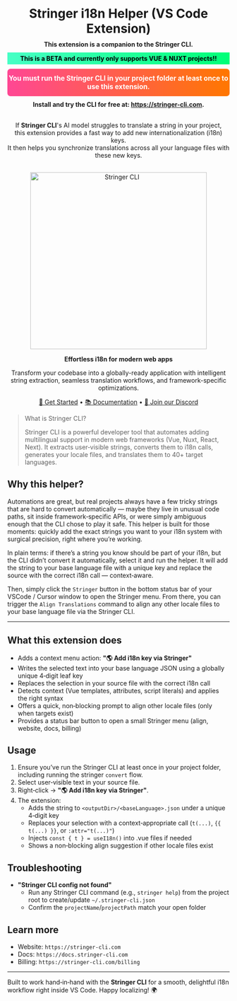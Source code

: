 <div align="center" style="font-weight: bold; margin-top: 10px; margin-bottom: 10px; font-size: 2em;">
Stringer i18n Helper (VS Code Extension)
</div>

<div align="center" style="font-weight: bold; margin-top: 10px; margin-bottom: 10px;">
This extension is a companion to the Stringer CLI.
</div>

<div align="center" style="font-weight: bold; padding: 5px 0; margin-top: 10px; margin-bottom: 10px; background: linear-gradient(90deg, #47FFC5 0%, #00FF77 100%); color: #000000;">
This is a BETA and currently only supports VUE & NUXT projects!!
</div>

<div align="center" style="background: linear-gradient(90deg, #FF4794 0%, #FF7700 100%); color: #fff; padding: 12px 0; border-radius: 7px; font-weight: bold; font-size: 1.1em;">
  You must run the Stringer CLI in your project folder at least once to use this extension.
</div>

<div align="center" style="font-weight: bold; margin-top: 10px;">
  Install and try the CLI for free at: <a href="https://stringer-cli.com" target="_blank">https://stringer-cli.com</a>.
</div>

<div align="center" style="margin: 30px 0 30px 0;">
If <b>Stringer CLI</b>'s AI model struggles to translate a string in your project, <br>this extension provides a fast way to add new internationalization (i18n) keys.<br>
It then helps you synchronize translations across all your language files with these new keys.
</div>

<div align="center">
  <img src="https://c81fz8ovlk.ufs.sh/f/pOylDC1T5WMxOUllPdRtGwJSYT6Bm8zgo9sN2eULKVXRkc4b" alt="Stringer CLI" width="400" />

  **Effortless i18n for modern web apps**
  
  Transform your codebase into a globally-ready application with intelligent string extraction, seamless translation workflows, and framework-specific optimizations.
  
  [🚀 Get Started](https://stringer-cli.com) • [📚 Documentation](https://docs.stringer-cli.com) • [💬 Join our Discord](https://discord.gg/hSfeCkej4y)
</div>

> What is Stringer CLI?
>
> Stringer CLI is a powerful developer tool that automates adding multilingual support in modern
> web frameworks (Vue, Nuxt, React, Next). It extracts user‑visible strings, converts them to
> i18n calls, generates your locale files, and translates them to 40+ target languages.

## Why this helper?

Automations are great, but real projects always have a few tricky strings that are hard to
convert automatically — maybe they live in unusual code paths, sit inside framework‑specific
APIs, or were simply ambiguous enough that the CLI chose to play it safe. This helper is
built for those moments: quickly add the exact strings you want to your i18n system with
surgical precision, right where you’re working.

In plain terms: if there’s a string you know should be part of your i18n, but the CLI didn’t
convert it automatically, select it and run the helper. It will add the string to your base
language file with a unique key and replace the source with the correct i18n call — context‑aware.

Then, simply click the `Stringer` button in the bottom status bar of your VSCode / Cursor window to open the Stringer menu.
From there, you can trigger the `Align Translations` command to align any other locale files to your base language file via the Stringer CLI.

---

## What this extension does

- Adds a context menu action: **"🌎 Add i18n key via Stringer"**
- Writes the selected text into your base language JSON using a globally unique 4‑digit leaf key
- Replaces the selection in your source file with the correct i18n call
- Detects context (Vue templates, attributes, script literals) and applies the right syntax
- Offers a quick, non‑blocking prompt to align other locale files (only when targets exist)
- Provides a status bar button to open a small Stringer menu (align, website, docs, billing)

## Usage

1) Ensure you’ve run the Stringer CLI at least once in your project folder, including running the stringer `convert` flow.
2) Select user‑visible text in your source file.
3) Right‑click → **"🌎 Add i18n key via Stringer"**.
4) The extension:
   - Adds the string to `<outputDir>/<baseLanguage>.json` under a unique 4‑digit key
   - Replaces your selection with a context‑appropriate call (`t(...)`, `{{ t(...) }}`, or `:attr="t(...)"`)
   - Injects `const { t } = useI18n()` into .vue files if needed
   - Shows a non‑blocking align suggestion if other locale files exist

## Troubleshooting

- **"Stringer CLI config not found"**
  - Run any Stringer CLI command (e.g., `stringer help`) from the project root to create/update `~/.stringer-cli.json`
  - Confirm the `projectName`/`projectPath` match your open folder

## Learn more

- Website: `https://stringer-cli.com`
- Docs: `https://docs.stringer-cli.com`
- Billing: `https://stringer-cli.com/billing`

---

Built to work hand‑in‑hand with the **Stringer CLI** for a smooth, delightful i18n
workflow right inside VS Code. Happy localizing! 🌍
